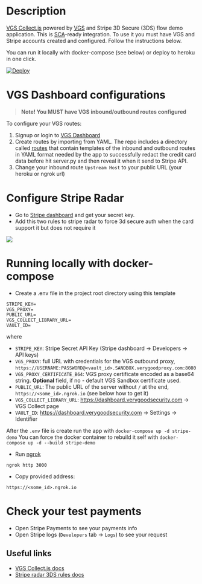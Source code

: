 # Description
[VGS Collect.js](https://www.verygoodsecurity.com/collect/collectjs) powered by [VGS](https://www.verygoodsecurity.com) and Stripe 3D Secure (3DS) flow demo application. This is [SCA](https://en.wikipedia.org/wiki/Strong_customer_authentication)-ready integration. To use it you must have VGS and Stripe accounts created and configured. Follow the  instructions below.

You can run it locally with docker-compose (see below) or deploy to heroku in one click.

[![Deploy](https://www.herokucdn.com/deploy/button.png)](https://heroku.com/deploy)

# VGS Dashboard configurations
> **Note! You MUST have VGS inbound/outbound routes configured**

To configure your VGS routes:

1. Signup or login to [VGS Dashboard](http://dashboard.verygoodsecurity.com)
2. Create routes by importing from YAML. The repo includes a directory called [routes](https://github.com/verygoodsecurity/vgs-stripe-demo/tree/master/routes) that contain templates of the inbound and outbound routes in YAML format needed by the app to successfully redact the credit card data before hit server.py and then reveal it when it send to Stripe API.
3. Change your inbound route `Upstream Host` to your public URL (your heroku or ngrok url)

# Configure Stripe Radar
- Go to [Stripe dashboard](https://dashboard.stripe.com/dashboard) and get your secret key.
- Add this two rules to stripe radar to force 3d secure auth when the card support 
it but does not require it

![](stripe-rules.png)


# Running locally with docker-compose

- Create a .env file in the project root directory using this template

```.env
STRIPE_KEY=
VGS_PROXY=
PUBLIC_URL=
VGS_COLLECT_LIBRARY_URL=
VAULT_ID=
```

where 

* `STRIPE_KEY`: Stripe Secret API Key (Stripe dashboard -> Developers -> API keys) 
* `VGS_PROXY`: full URL with credentials for the VGS outbound proxy, `https://USERNAME:PASSWORD@<vault_id>.SANDBOX.verygoodproxy.com:8080`
* `VGS_PROXY_CERTIFICATE_B64`: VGS proxy certificate encoded as a base64 string. **Optional** field, if no - default VGS Sandbox certificate used. 
* `PUBLIC_URL`: The public URL of the server without `/` at the end, `https://<some_id>.ngrok.io` (see below how to get it)
* `VGS_COLLECT_LIBRARY_URL`: https://dashboard.verygoodsecurity.com -> VGS Collect page
* `VAULT_ID`: https://dashboard.verygoodsecurity.com -> Settings -> Identifier

After the `.env` file is create run the app with `docker-compose up -d stripe-demo`
You can force the docker container to rebuild it self with  `docker-compose up -d --build stripe-demo`

- Run [ngrok](https://ngrok.com/)

```
ngrok http 3000
```

- Copy provided address:
```
https://<some_id>.ngrok.io
```

# Check your test payments
- Open Stripe Payments to see your payments info
- Open Stripe logs (`Developers` tab -> `Logs`) to see your request


## Useful links
- [VGS Collect.js docs](https://www.verygoodsecurity.com/docs/vgs-collect/index)
- [Stripe radar 3DS rules docs](https://stripe.com/docs/radar/rules#request-3ds)
